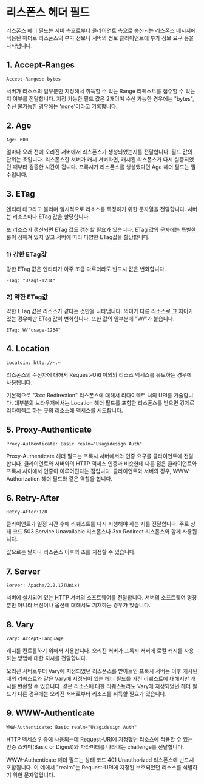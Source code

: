 # 리스폰스 헤더 필드

리스폰스 헤더 필드는 서버 측으로부터 클라이언트 측으로 송신되는 리스폰스 메시지에 적용된 헤더로 리스폰스의 부가 정보나 서버의 정보 클라이언트에 부가 정보 요구 등을 나타냅니다.

## 1. Accept-Ranges

```http
Accept-Ranges: bytes
```

서버가 리소스의 일부분만 지정해서 취득할 수 있는 Range 리퀘스트를 접수할 수 있는지 여부를 전달합니다. 지정 가능한 필드 값은 2개이며 수신 가능한 경우에는 "bytes", 수신 불가능한 경우에는 'none'이라고 기록합니다. 

## 2. Age

```http
Age: 600
```

얼마나 오래 전에 오리진 서버에서 리스폰스가 생성되었는지를 전달합니다. 필드 값의 단위는 초입니다. 리스폰스한 서버가 캐시 서버라면, 캐시된 리스폰스가 다시 실증되었던 때부터 검증한 시간이 됩니다. 프록시가 리스폰스를 생성했다면 Age 헤더 필드는 필수입니다.

## 3. ETag

엔티티 태그라고 불리며 일시적으로 리소스를 특정하기 위한 문자열을 전달합니다. 서버는 리소스마다 ETag 값을 할당합니다.

또 리소스가 갱신되면 ETag 값도 갱신할 필요가 있습니다. ETag 값의 문자에는 특별한 룰이 정해져 있지 않고 서버에 따라 다양한 ETag값을 할당합니다.

### 1) 강한 ETag값

강한 ETag 값은 엔티티가 아주 조금 다르더라도 반드시 값은 변화합니다.

```http
ETag: "Usagi-1234"
```

### 2) 약한 ETag값

약한 ETag 값은 리소스가 같다는 것만을 나타냅니다. 의미가 다른 리소스로 그 차이가 있는 경우에만 ETag 값이 변화합니다. 또한 값의 앞부분에 "W/"가 붙습니다.

```http
ETag: W/"usage-1234"
```

## 4. Location

```http
Locatoin: http://~.~
```

리스폰스의 수신자에 대해서 Request-URI 이외의 리소스 액세스를 유도하는 경우에 사용됩니다.

기본적으로 "3xx: Redirection" 리스폰스에 대해서 리다이렉트 처의 URI를 기술합니다. 대부분의 브라우저에서는 Location 헤더 필드를 포함한 리스폰스를 받으면 강제로 리다이렉트 하는 곳의 리소스에 액세스를 시도합니다.

## 5. Proxy-Authenticate

```http
Proxy-Authenticate: Basic realm="Usagidesign Auth"
```

Proxy-Authenticate 헤더 필드는 프록시 서버에서의 인증 요구를 클라이언트에 전달합니다. 클라이언트와 서버와의 HTTP 액세스 인증과 비슷한데 다른 점은 클라이언트와 프록시 사이에서 인증이 이루어진다는 점입니다. 클라이언트와 서버의 경우, WWW-Authorization 헤더 필드와 같은 역할을 합니다.

## 6. Retry-After

```http
Retry-After:120
```

클라이언트가 일정 시간 후에 리퀘스트를 다시 시행해야 하는 지를 전달합니다. 주로 상태 코드 503 Service Unavailable 리스폰스나 3xx Redirect 리스폰스와 함께 사용됩니다.

값으로는 날짜나 리스폰스 이후의 초를 지정할 수 있습니다.

## 7. Server

```http
Server: Apache/2.2.17(Unix)
```

서버에 설치되어 있는 HTTP 서버의 소프트웨어를 전달합니다. 서버의 소프트웨어 명칭 뿐만 아니라 버전이나 옵션에 대해서도 기재하는 경우가 있습니다.

## 8. Vary

```http
Vary: Accept-Language
```

캐시를 컨트롤하기 위해서 사용합니다. 오리진 서버가 프록시 서버에 로컬 캐시를 사용하는 방법에 대한 지시를 전달합니다. 

오리진 서버로부터 Vary에 지정되었던 리스폰스를 받아들인 프록시 서버는 이후 캐시된 때의 리퀘스트와 같은 Vary에 지정되어 있는 헤더 필드를 가진 리퀘스트에 대해서만 캐시를 반환할 수 있습니다.  같은 리소스에 대한 리퀘스트라도 Vary에 지정되었던 헤더 필드가 다른 경우에는 오리진 서버로부터 리소스를 취득할 필요가 있습니다.

## 9. WWW-Authenticate

```http
WWW-Authenticate: Basic realm="Usagidesign Auth"
```

HTTP 액세스 인증에 사용되는데 Request-URI에 지정했던 리소스에 적용할 수 있는 인증 스키마(Basic or Digest)와 파라미터를 나타내는 challenge를 전달합니다.

WWW-Authenticate 헤더 필드는 상태 코드 401 Unauthorized 리스폰스에 반드시 포함됩니다. 이 예에서 "realm"는 Request-URI에 지정된 보호되었던 리소스를 식별하기 위한 문자열입니다. 

